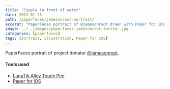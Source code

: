 ```yaml
---
title: "Couple in front of water"
date: 2013-01-25
path: /paperfaces/jamesonroot-portrait/
excerpt: "PaperFaces portrait of @jamesonroot drawn with Paper for iOS on an iPad."
image: ../../images/paperfaces-jamesonroot-twitter.jpg
categories: [paperfaces]
tags: [portrait, illustration, Paper for iOS]
---
```


PaperFaces portrait of project donator [@jamesonroot](https://twitter.com/jamesonroot).

#### Tools used

- [LunaTik Alloy Touch Pen](https://www.amazon.com/gp/product/B00821TR7G/ref=as_li_ss_tl?ie=UTF8&tag=mademist-20&linkCode=as2&camp=1789&creative=390957&creativeASIN=B00821TR7G)
- [Paper for iOS](https://paper.bywetransfer.com/)
